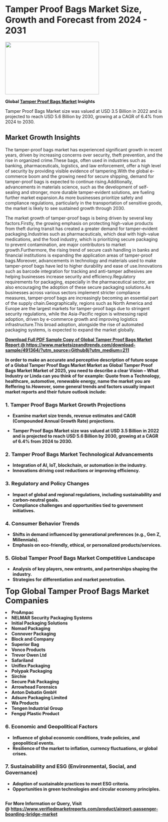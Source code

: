 <H1>Tamper Proof Bags Market Size, Growth and Forecast from 2024 - 2031</H1><img class="aligncenter size-medium wp-image-584254" src="https://thirdeyenews.in/wp-content/uploads/2024/09/Global-Market-Research-300x168.jpeg" alt="" width="300" height="168" /><p><strong>Global&nbsp;<a href="https://www.marketsizeandtrends.com/download-sample/491364/?utm_source=Github8j?utm_medium=211">Tamper Proof Bags Market</a> Insights</strong></p><p>Tamper Proof Bags Market size was valued at USD 3.5 Billion in 2022 and is projected to reach USD 5.6 Billion by 2030, growing at a CAGR of 6.4% from 2024 to 2030.</p><p><h2>Market Growth Insights</h2> <p>The tamper-proof bags market has experienced significant growth in recent years, driven by increasing concerns over security, theft prevention, and the rise in organized crime.These bags, often used in industries such as banking, pharmaceuticals, logistics, and law enforcement, offer a high level of security by providing visible evidence of tampering.With the global e-commerce boom and the growing need for secure shipping, demand for tamper-proof bags is expected to continue rising.Additionally, advancements in materials science, such as the development of self-sealing and stronger, more durable tamper-evident solutions, are fueling further market expansion.As more businesses prioritize safety and compliance regulations, particularly in the transportation of sensitive goods, the market is likely to see sustained growth through 2030.</p> <p><strong><a href="#"></a></strong></p> <p>The market growth of tamper-proof bags is being driven by several key factors.Firstly, the growing emphasis on protecting high-value products from theft during transit has created a greater demand for tamper-evident packaging.Industries such as pharmaceuticals, which deal with high-value medications, and the food industry, which is prioritizing secure packaging to prevent contamination, are major contributors to market growth.Furthermore, the rising trend of secure cash handling in banks and financial institutions is expanding the application areas of tamper-proof bags.Moreover, advancements in technology and materials used to make tamper-proof bags have led to higher durability and ease of use.Innovations such as barcode integration for tracking and anti-tamper adhesives are helping businesses increase security and efficiency.Regulatory requirements for packaging, especially in the pharmaceutical sector, are also encouraging the adoption of these secure packaging solutions.As businesses across various sectors implement stricter compliance measures, tamper-proof bags are increasingly becoming an essential part of the supply chain.Geographically, regions such as North America and Europe are the largest markets for tamper-proof bags due to stringent security regulations, while the Asia-Pacific region is witnessing rapid adoption, driven by e-commerce growth and improving logistics infrastructure.This broad adoption, alongside the rise of automated packaging systems, is expected to expand the market globally.</p> <p><strong><a href="#"></p><p><span class=""><strong>Download Full PDF Sample Copy of Global Tamper Proof Bags Market Report</strong> @ <a href="https://www.marketsizeandtrends.com/download-sample/491364/?utm_source=Github8j?utm_medium=211" target="_blank">https://www.marketsizeandtrends.com/download-sample/491364/?utm_source=Github8j?utm_medium=211</a></span></p><p>In order to make an accurate and perceptive description of future scope of a Global&nbsp;Tamper Proof Bags Market Market as Global&nbsp;Tamper Proof Bags Market Market of 2025, you need to describe a clear Vision &ndash; What Industry or Linda can you think of for example: Quote from a Technology, healthcare, automotive, renewable energy, name the market you are Reffering to.However, some general trends and factors usually impact market reports and their future outlook include:</p><h3>1.&nbsp;<strong>Tamper Proof Bags Market Growth Projections</strong></h3><ul><li>Examine market size trends, revenue estimates and CAGR (Compounded Annual Growth Rate) projections.</li><li><p>Tamper Proof Bags Market size was valued at USD 3.5 Billion in 2022 and is projected to reach USD 5.6 Billion by 2030, growing at a CAGR of 6.4% from 2024 to 2030.</p></li></ul><h3>2.&nbsp;<strong>Tamper Proof Bags Market Technological Advancements</strong></h3><ul><li>Integration of AI, IoT, blockchain, or automation in the industry.</li><li>Innovations driving cost reductions or improving efficiency.</li></ul><h3>3.&nbsp;<strong>Regulatory and Policy Changes</strong></h3><ul><li>Impact of global and regional regulations, including sustainability and carbon-neutral goals.</li><li>Compliance challenges and opportunities tied to government initiatives.</li></ul><h3>4.&nbsp;<strong>Consumer Behavior Trends</strong></h3><ul><li>Shifts in demand influenced by generational preferences (e.g., Gen Z, Millennials).</li><li>Emphasis on eco-friendly, ethical, or personalized products/services.</li></ul><h3>5.&nbsp;<strong>Global Tamper Proof Bags Market Competitive Landscape</strong></h3><ul><li>Analysis of key players, new entrants, and partnerships shaping the industry.</li><li>Strategies for differentiation and market penetration.</li></ul><p data-pm-slice="1 1 []"><span style="color: inherit; font-family: inherit; font-size: 25px;">Top Global Tamper Proof Bags Market Companies</span></p><div class="" data-test-id=""><p><li>ProAmpac</li><li> NELMAR Security Packaging Systems</li><li> Initial Packaging Solutions</li><li> Nomad Packaging</li><li> Connover Packaging</li><li> Block and Company</li><li> Superior Bag</li><li> Vonco Products</li><li> Trevor Owen Ltd</li><li> Safariland</li><li> Uniflex Packaging</li><li> Polypak Packaging</li><li> Sirchie</li><li> Secure Pak Packaging</li><li> Arrowhead Forensics</li><li> Anton Debatin GmbH</li><li> Adsure Packaging Limited</li><li> Wa Products</li><li> Tengen Industrial Group</li><li> Fengqi Plastic Product</li></p></div><h3>6.&nbsp;<strong>Economic and Geopolitical Factors</strong></h3><ul><li>Influence of global economic conditions, trade policies, and geopolitical events.</li><li>Resilience of the market to inflation, currency fluctuations, or global crises.</li></ul><h3>7.&nbsp;<strong>Sustainability and ESG (Environmental, Social, and Governance)</strong></h3><ul><li>Adoption of sustainable practices to meet ESG criteria.</li><li>Opportunities in green technologies and circular economy principles.</li></ul><h2><strong style="font-size: 14px;">For More Information or Query, Visit @&nbsp;</strong><a style="background-color: #ffffff; font-size: 14px;" href="https://www.marketsizeandtrends.com/report/tamper-proof-bags-market/" target="_blank">https://www.verifiedmarketreports.com/product/airport-passenger-boarding-bridge-market</a></h2>